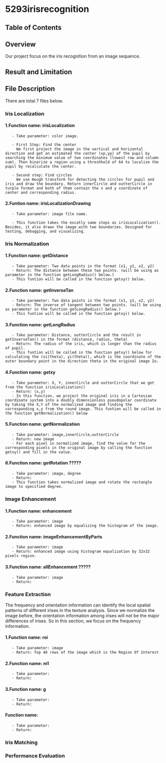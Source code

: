# 5293irisrecognition

## Table of Contents


## Overview

Our project focus on the iris recognition from an image sequence.

## Result and Limitation



## File Description

There are total 7 files below.

### Iris Localization

#### 1.Function name: irisLocalization

       - Take parameter: color image.

       - First Step: Find the center
         We first project the image in the vertical and horizontal direction and get an estimated the center (xp,yp) of the pupil by searching the minimum value of two coordinates (lowest row and column sum). Then binarize a region using a threshhold of 64 to localize the pupil by recalculate the center. 

       - Second step: Find circles
         We use Hough transform for detecting the circles for pupil and iris and draw the boundary. Return innerCircle and outterCircle in turple format and both of them contain the x and y coordinate of center and corresponding radius.

#### 2.Funtion name: irisLocalizationDrawing

       - Take parameter: image file name.

       - This function takes the excatly same steps as irisLocalization(). Besides, it also draws the image with two boundaries. Designed for testing, debugging, and visualizing.

### Iris Normalization

#### 1.Function name: getDistance

       - Take parameter: Two data points in the format (x1, y1, x2, y2)
       - Return: The distance between these two points. (will be using as parameter in the function getLongRadius() below.)
       - This funtion will be called in the function getxy() below.

#### 2.Function name: getInverseTan

       - Take parameter: Two data points in the format (x1, y1, x2, y2)
       - Return: The inverse of tangent between two points. (will be using as parameter in the function getLongRadius() below.)
       - This funtion will be called in the function getxy() below.

#### 3.Function name: getLongRadius

       - Take parameter: Distance, outterCircle and the result in getInverseTan() in the format (distance, radius, theta)
       - Return: The radius of the iris, which is longer than the radius of pupil.
       - This funtion will be called in the function getxy() below for calculating the (xi(theta), yi(theta)), which is the coordinate of the outer boundary point in the direction theta in the original image Io.

#### 4.Function name: getxy

       - Take parameter: X, Y, innerCircle and outterCircle that we get from the function irisLocalization()
       - Return: (x,y)
       - In this function, we project the original iris in a Cartesian coordinate system into a doubly dimensionless pseudopolar coordinate by taking the X,Y of the normalized image and finding the corresponding x,y from the round image. This funtion will be called in the function getNormalization() below

#### 5.Function name: getNormalization

       - Take parameter: image,innerCircle,outterCircle
       - Return: new image 
       - For each pixel in normalized image, find the value for the corresponding pixels in the original image by calling the function getxy() and fill in the value.

#### 6.Function name: getRotation ?????

       - Take parameter: image, degree
       - Return: 
       - This function takes normalized image and rotate the rectangle image to specified degree.

### Image Enhancement

#### 1.Function name: enhancement

       - Take parameter: image
       - Return: enhanced image by equalizing the histogram of the image.

#### 2.Function name: imageEnhancementByParts

       - Take parameter: image
       - Return: enhanced image using histogram equalization by 32x32 pixels region.

#### 3.Function name: allEnhancement ?????

       - Take parameter: image
       - Return:

### Feature Extraction

The frequency and orientation information can identify the local spatial patterns of different irises in the texture analysis. Since we normalize the image before, the orientation information among irises will not be the major differences of irises. So in this section, we focus on the frequency information.

#### 1.Function name: roi

       - Take parameter: image
       - Return: Top 48 rows of the image which is the Region Of Interest

#### 2.Function name: m1

       - Take parameter:
       - Return:

#### 3.Function name: g

       - Take parameter:
       - Return:

#### Function name: 

       - Take parameter:
       - Return:


### Iris Matching

### Performance Evaluation

